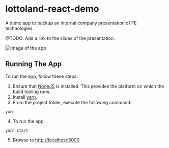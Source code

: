 # lottoland-react-demo
A demo app to backup an internal company presentation of FE technologies.

@TODO: Add a link to the slides of the presentation.

![Image of the app](https://github.com/mihailgaberov/lottoland-react-demo/blob/master/Capture.png)

## Running The App

To run the app, follow these steps.

1. Ensure that [NodeJS](http://nodejs.org/) is installed. This provides the platform on which the build tooling runs.
2. Install [yarn](https://yarnpkg.com/lang/en/docs/install/).
3. From the project folder, execute the following command:

  ```shell
  yarn
  ```
 
4. To run the app:

  ```shell
  yarn start
  ```
5. Browse to [http://localhost:3000](http://localhost:3000)